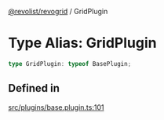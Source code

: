 [@revolist/revogrid](README.md) / GridPlugin

# Type Alias: GridPlugin

```ts
type GridPlugin: typeof BasePlugin;
```

## Defined in

[src/plugins/base.plugin.ts:101](https://github.com/revolist/revogrid/blob/cef5db5acf21deb63962d633ec5e3d088dfc6c5b/src/plugins/base.plugin.ts#L101)
